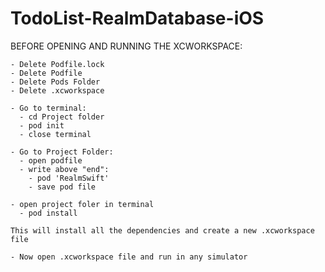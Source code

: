 # TodoList-RealmDatabase-iOS
BEFORE OPENING AND RUNNING THE XCWORKSPACE:

    - Delete Podfile.lock
    - Delete Podfile
    - Delete Pods Folder
    - Delete .xcworkspace
    
    - Go to terminal:
      - cd Project folder
      - pod init
      - close terminal
    
    - Go to Project Folder:
      - open podfile
      - write above "end":
        - pod 'RealmSwift'
        - save pod file
    
    - open project foler in terminal
      - pod install
    
    This will install all the dependencies and create a new .xcworkspace file
    
    - Now open .xcworkspace file and run in any simulator
